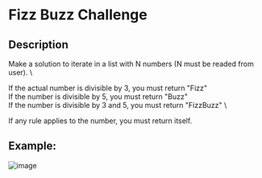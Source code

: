 # Fizz Buzz Challenge

## Description
Make a solution to iterate in a list with N numbers (N must be readed from user). \

If the actual number is divisible by 3, you must return "Fizz" \
If the number is divisible by 5, you must return "Buzz" \
If the number is divisible by 3 and 5, you must return "FizzBuzz" \

If any rule applies to the number, you must return itself.

## Example: 
![image](https://github.com/user-attachments/assets/3fefd08d-9a92-417f-a02a-f302aa10a766)

